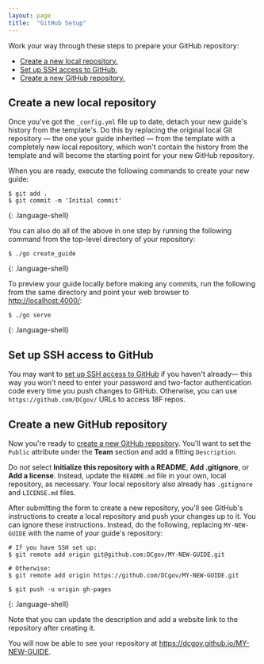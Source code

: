 ```yaml
---
layout: page
title:  "GitHub Setup"
---
```


Work your way through these steps to prepare your GitHub repository:

- [Create a new local repository.](#create-local-repo)
- [Set up SSH access to GitHub.](#set-up-ssh)
- [Create a new GitHub repository.](#create-repo)

## <a name="create-local-repo"></a>Create a new local repository

Once you've got the `_config.yml` file up to date, detach your new
guide's history from the template's. Do this by replacing the
original local Git repository — the one your guide inherited — from the template with a
completely new local repository, which won't contain the history from the
template and will become the starting point for your new GitHub repository.

When you are ready, execute the following commands to create your new guide:

~~~
$ git add .
$ git commit -m 'Initial commit'
~~~
{: .language-shell}

You can also do all of the above in one step by running the following command from the top-level directory of your repository:

~~~
$ ./go create_guide
~~~
{: .language-shell}

To preview your guide locally before making any commits, run the following from the same directory and point your web browser to [http://localhost:4000/](http://localhost:4000/):

~~~
$ ./go serve
~~~
{: .language-shell}

## <a name="set-up-ssh"></a>Set up SSH access to GitHub

You may want to [set up SSH access to
GitHub](https://help.github.com/articles/generating-ssh-keys/) if you haven't
already— this way you won't need to enter your password and two-factor authentication
code every time you push changes to GitHub. Otherwise, you can use
`https://github.com/DCgov/` URLs to access 18F repos.

## <a name="create-repo"></a>Create a new GitHub repository

Now you're ready to [create a new GitHub
repository](https://github.com/organizations/DCgov/repositories/new). You'll
want to set the `Public` attribute under the **Team** section and add a
fitting `Description`.

Do _not_ select **Initialize this repository with a README**, **Add
.gitignore**, or **Add a license**. Instead, update the `README.md` file in
your own, local repository, as necessary. Your local repository also already has
`.gitignore` and `LICENSE.md` files.

After submitting the form to create a new repository, you'll see GitHub's
instructions to create a local repository and push your changes up to it. You can ignore these instructions. Instead, do the following, replacing `MY-NEW-GUIDE` with the name of your guide's repository:

~~~
# If you have SSH set up:
$ git remote add origin git@github.com:DCgov/MY-NEW-GUIDE.git

# Otherwise:
$ git remote add origin https://github.com/DCgov/MY-NEW-GUIDE.git

$ git push -u origin gh-pages
~~~
{: .language-shell}

Note that you can update the description and add a website link to the
repository after creating it.

You will now be able to see your repository at https://dcgov.github.io/MY-NEW-GUIDE.
